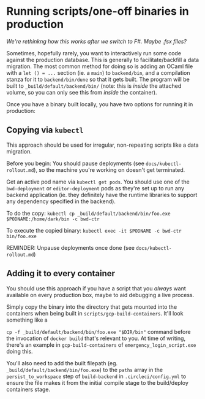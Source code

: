 # Running scripts/one-off binaries in production

_We're rethinkng how this works after we switch to F#. Maybe .fsx files?_

Sometimes, hopefully rarely, you want to interactively run some code against the production
database. This is generally to facilitate/backfill a data migration. The most common
method for doing so is adding an OCaml file with a `let () = ...` section (ie. a `main`)
to `backend/bin`, and a compilation stanza for it to `backend/bin/dune` so that it gets built.
The program will be built to `_build/default/backend/bin/` (note: this is _inside_ the attached
volume, so you can only see this from _inside_ the container).

Once you have a binary built locally, you have two options for running it in production:

## Copying via `kubectl`

This approach should be used for irregular, non-repeating scripts like a data migration.

Before you begin: You should pause deployments (see `docs/kubectl-rollout.md`), so the machine you're
working on doesn't get terminated.

Get an active pod name via `kubectl get pods`. You should use one of the
`bwd-deployment` or `editor-deployment` pods as they're set up to run any
backend application (ie. they definitely have the runtime libraries to support
any dependency specified in the backend).

To do the copy:
`kubectl cp _build/default/backend/bin/foo.exe $PODNAME:/home/dark/bin -c bwd-ctr`

To execute the copied binary:
`kubectl exec -it $PODNAME -c bwd-ctr bin/foo.exe`

REMINDER: Unpause deployments once done (see `docs/kubectl-rollout.md`)

## Adding it to every container

You should use this approach if you have a script that you _always_ want available on every production
box, maybe to aid debugging a live process.

Simply copy the binary into the directory that gets mounted into the containers
when being built in `scripts/gcp-build-containers`. It'll look something like a

`cp -f _build/default/backend/bin/foo.exe "$DIR/bin"` command before the invocation of `docker build` that's relevant to you. At time of writing, there's an
example in `gcp-build-containers` of `emergency_login_script.exe` doing this.

You'll also need to add the built filepath (eg. `_build/default/backend/bin/foo.exe`) to the `paths` array in the `persist_to_workspace` step of `build-backend` in `.circleci/config.yml` to ensure the file makes it from the initial compile stage to the build/deploy containers stage.
